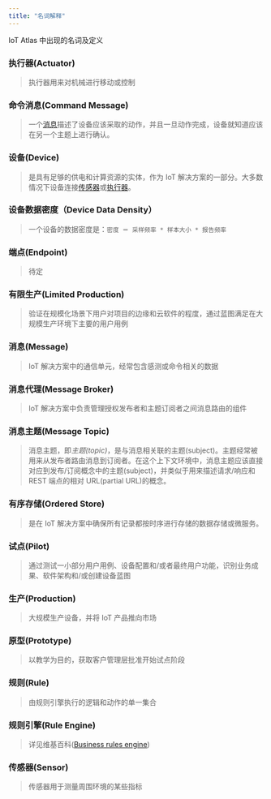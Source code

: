 ```yaml
---
title: "名词解释"
---
```


IoT Atlas 中出现的名词及定义

<!--more-->

### 执行器(Actuator)

> 执行器用来对机械进行移动或控制

### 命令消息(Command Message)

> 一个[消息](#消息message)描述了设备应该采取的动作，并且一旦动作完成，设备就知道应该在另一个主题上进行确认。

### 设备(Device)

> 是具有足够的供电和计算资源的实体，作为 IoT 解决方案的一部分。大多数情况下设备连接[传感器](#传感器sensor)或[执行器](#执行器actuator)。

### 设备数据密度（Device Data Density）

> 一个设备的数据密度是：`密度 ＝ 采样频率 * 样本大小 * 报告频率`

### 端点(Endpoint)

> 待定

### 有限生产(Limited Production)

> 验证在规模化场景下用户对项目的边缘和云软件的程度，通过蓝图满足在大规模生产环境下主要的用户用例

### 消息(Message)

> IoT 解决方案中的通信单元，经常包含感测或命令相关的数据

### 消息代理(Message Broker)

> IoT 解决方案中负责管理授权发布者和主题订阅者之间消息路由的组件

### 消息主题(Message Topic)

> 消息主题，即*主题(topic)*，是与消息相关联的主题(subject)。主题经常被用来从发布者路由消息到订阅者。在这个上下文环境中，消息主题应该直接对应到发布/订阅概念中的主题(subject)，并类似于用来描述请求/响应和 REST 端点的相对 URL(partial URL)的概念。

### 有序存储(Ordered Store)

> 是在 IoT 解决方案中确保所有记录都按时序进行存储的数据存储或微服务。

### 试点(Pilot)

> 通过测试一小部分用户用例、设备配置和/或者最终用户功能，识别业务成果、软件架构和/或创建设备蓝图

### 生产(Production)

> 大规模生产设备，并将 IoT 产品推向市场

### 原型(Prototype)

> 以教学为目的，获取客户管理层批准开始试点阶段

### 规则(Rule)

> 由规则引擎执行的逻辑和动作的单一集合

### 规则引擎(Rule Engine)

> 详见维基百科([Business rules engine](https://en.wikipedia.org/wiki/Business_rules_engine))

### 传感器(Sensor)

> 传感器用于测量周围环境的某些指标
